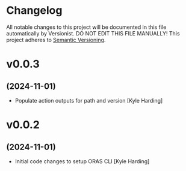 # Changelog

All notable changes to this project will be documented in this file
automatically by Versionist. DO NOT EDIT THIS FILE MANUALLY!
This project adheres to [Semantic Versioning](http://semver.org/).

# v0.0.3
## (2024-11-01)

* Populate action outputs for path and version [Kyle Harding]

# v0.0.2
## (2024-11-01)

* Initial code changes to setup ORAS CLI [Kyle Harding]

